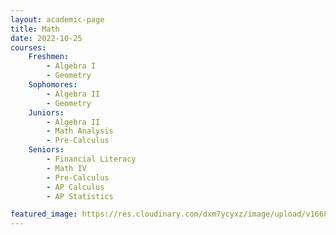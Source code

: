 ```yaml
---
layout: academic-page
title: Math
date: 2022-10-25
courses:
    Freshmen: 
        - Algebra I
        - Geometry
    Sophomores:
        - Algebra II
        - Geometry
    Juniors:
        - Algebra II
        - Math Analysis
        - Pre-Calculus
    Seniors:
        - Financial Literacy
        - Math IV
        - Pre-Calculus
        - AP Calculus
        - AP Statistics

featured_image: https://res.cloudinary.com/dxm7ycyxz/image/upload/v1668016955/2022/05/math_nz63qn.jpg
---
```

